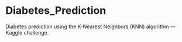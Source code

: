 # Diabetes_Prediction
Diabetes prediction using the K-Nearest Neighbors (KNN) algorithm — Kaggle challenge.
